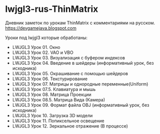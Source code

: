 # lwjgl3-rus-ThinMatrix
Дневник заметок по урокам ThinMatrix с комментариями на русском. 
https://devgamejava.blogspot.com

Уроки под lwjgl3 которые обработаны:
* LWJGL3 Урок 01. Окно
* LWJGL3 Урок 02. VAO и VBO
* LWJGL3 Урок 03. Визуализация с буфером индексов
* LWJGL3 Урок 04. Введение в шейдеры (информативный урок, без исходника)
* LWJGL3 Урок 05. Окрашивание с помощью шейдеров
* LWJGL3 Урок 06. Текстурирование
* LWJGL3 Урок 07. Матрицы и однородные переменные(Uniform)
* LWJGL3 Урок 07.5. Клавиатура и мышь
* LWJGL3 Урок 08. Матрица Проекции
* LWJGL3 Урок 08.5. Матрица Вида (Камера)
* LWJGL3 Урок 09. Формат файла OBJ (информативный урок, без исходника)
* LWJGL3 Урок 10. Загрузка 3D модели
* LWJGL3 Урок 11. Попиксельное освещение 
* LWJGL3 Урок 12. Зеркальное отражение (В процессе)
